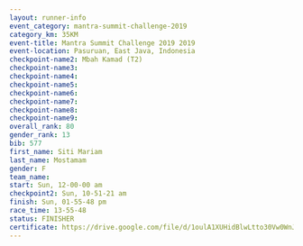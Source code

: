 ```yaml
---
layout: runner-info 
event_category: mantra-summit-challenge-2019 
category_km: 35KM 
event-title: Mantra Summit Challenge 2019 2019 
event-location: Pasuruan, East Java, Indonesia 
checkpoint-name2: Mbah Kamad (T2) 
checkpoint-name3: 
checkpoint-name4: 
checkpoint-name5: 
checkpoint-name6: 
checkpoint-name7: 
checkpoint-name8: 
checkpoint-name9: 
overall_rank: 80
gender_rank: 13
bib: 577
first_name: Siti Mariam
last_name: Mostamam
gender: F
team_name: 
start: Sun, 12-00-00 am
checkpoint2: Sun, 10-51-21 am
finish: Sun, 01-55-48 pm
race_time: 13-55-48
status: FINISHER
certificate: https://drive.google.com/file/d/1oulA1XUHidBlwLtto30Vw0WnJtfyPFL8/view?usp=sharing
---
```

